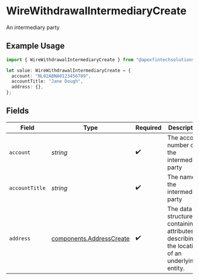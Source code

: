 # WireWithdrawalIntermediaryCreate

An intermediary party

## Example Usage

```typescript
import { WireWithdrawalIntermediaryCreate } from "@apexfintechsolutions/ascend-sdk/models/components";

let value: WireWithdrawalIntermediaryCreate = {
  account: "NL02ABNA0123456789",
  accountTitle: "Jane Dough",
  address: {},
};
```

## Fields

| Field                                                                                     | Type                                                                                      | Required                                                                                  | Description                                                                               | Example                                                                                   |
| ----------------------------------------------------------------------------------------- | ----------------------------------------------------------------------------------------- | ----------------------------------------------------------------------------------------- | ----------------------------------------------------------------------------------------- | ----------------------------------------------------------------------------------------- |
| `account`                                                                                 | *string*                                                                                  | :heavy_check_mark:                                                                        | The account number of the intermediary party                                              | NL02ABNA0123456789                                                                        |
| `accountTitle`                                                                            | *string*                                                                                  | :heavy_check_mark:                                                                        | The name of the intermediary party                                                        | Jane Dough                                                                                |
| `address`                                                                                 | [components.AddressCreate](../../models/components/addresscreate.md)                      | :heavy_check_mark:                                                                        | The data structure containing attributes describing the location of an underlying entity. |                                                                                           |